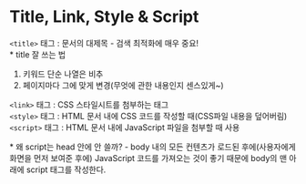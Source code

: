 # Title, Link, Style & Script

`<title>` 태그 : 문서의 대제목 - 검색 최적화에 매우 중요!  
&#42; title 잘 쓰는 법
1. 키워드 단순 나열은 비추
2. 페이지마다 그에 맞게 변경(무엇에 관한 내용인지 센스있게~)

`<link>` 태그 : CSS 스타일시트를 첨부하는 태그  
`<style>` 태그 : HTML 문서 내에 CSS 코드를 작성할 때(CSS파일 내용을 덮어버림)  
`<script>` 태그 : HTML 문서 내에 JavaScript 파일을 첨부할 때 사용  

&#42; 왜 script는 head 안에 안 쓸까? - body 내의 모든 컨텐츠가 로드된 후에(사용자에게 화면을 먼저 보여준 후에) JavaScript 코드를 가져오는 것이 좋기 때문에 body의 맨 아래에 script 태그를 작성한다.  